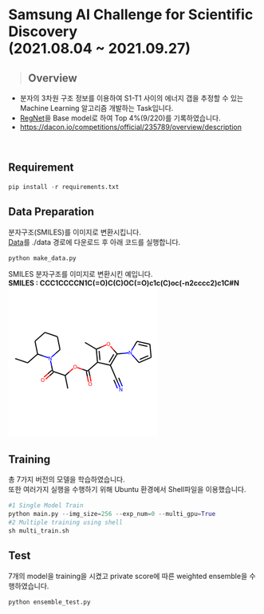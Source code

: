 # Samsung AI Challenge for Scientific Discovery <br>(2021.08.04 ~ 2021.09.27)
>## Overview
- 분자의 3차원 구조 정보를 이용하여 S1-T1 사이의 에너지 갭을 추정할 수 있는 Machine Learning 알고리즘 개발하는 Task입니다.
- [RegNet](https://arxiv.org/abs/2003.13678)을 Base model로 하여 Top 4%(9/220)를 기록하였습니다.
- https://dacon.io/competitions/official/235789/overview/description

<br>

## Requirement
```python
pip install -r requirements.txt
```

## Data Preparation
분자구조(SMILES)를 이미지로 변환시킵니다.<br>
[Data](https://dacon.io/competitions/official/235789/data)를 ./data 경로에 다운로드 후 아래 코드를 실행합니다.
```python
python make_data.py
```

SMILES 분자구조를 이미지로 변환시킨 예입니다.<br>
**SMILES : CCC1CCCCN1C(=O)C(C)OC(=O)c1c(C)oc(-n2cccc2)c1C#N**<br>
<img src="./sample.png" width="300px" height="300px" title="image sample"/><br>


## Training
총 7가지 버전의 모델을 학습하였습니다.<br>
또한 여러가지 실행을 수행하기 위해 Ubuntu 환경에서 Shell파일을 이용했습니다.

```python
#1 Single Model Train
python main.py --img_size=256 --exp_num=0 --multi_gpu=True
#2 Multiple training using shell
sh multi_train.sh
```

## Test
7개의 model을 training을 시켰고 private score에 따른 weighted ensemble을 수행하였습니다.

```python
python ensemble_test.py
```
